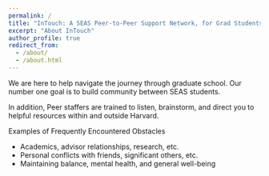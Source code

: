 ```yaml
---
permalink: /
title: "InTouch: A SEAS Peer-to-Peer Support Network, for Grad Students, by Grad Students"
excerpt: "About InTouch"
author_profile: true
redirect_from: 
  - /about/
  - /about.html
---
```


We are here to help navigate the journey through graduate school. Our number one goal is to build community between SEAS students.

In addition, Peer staffers are trained to listen, brainstorm, and direct you to helpful resources within and outside Harvard.

Examples of Frequently Encountered Obstacles
* Academics, advisor relationships, research, etc.
* Personal conflicts with friends, significant others, etc.
* Maintaining balance, mental health, and general well-being


